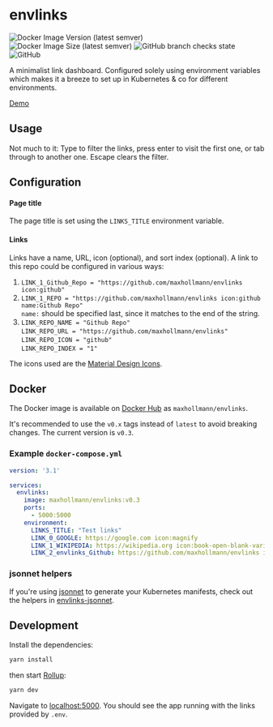 # envlinks

![Docker Image Version (latest semver)](https://img.shields.io/docker/v/maxhollmann/envlinks?sort=semver)
![Docker Image Size (latest semver)](https://img.shields.io/docker/image-size/maxhollmann/envlinks?sort=semver)
![GitHub branch checks state](https://img.shields.io/github/checks-status/maxhollmann/envlinks/master)
![GitHub](https://img.shields.io/github/license/maxhollmann/envlinks)

A minimalist link dashboard. Configured solely using environment variables which makes it a breeze to set up in Kubernetes & co for different environments.

[Demo](https://envlinks-demo.vercel.app/)

## Usage

Not much to it: Type to filter the links, press enter to visit the first one, or tab through to another one. Escape clears the filter.

## Configuration

#### Page title

The page title is set using the `LINKS_TITLE` environment variable.

#### Links

Links have a name, URL, icon (optional), and sort index (optional). A link to this repo could be configured in various ways:

1. `LINK_1_Github_Repo = "https://github.com/maxhollmann/envlinks icon:github"`
1. `LINK_1_REPO = "https://github.com/maxhollmann/envlinks icon:github name:Github Repo"` \
   `name:` should be specified last, since it matches to the end of the string.
1. `LINK_REPO_NAME = "Github Repo"` \
   `LINK_REPO_URL = "https://github.com/maxhollmann/envlinks"` \
   `LINK_REPO_ICON = "github"` \
   `LINK_REPO_INDEX = "1"`

The icons used are the [Material Design Icons](https://pictogrammers.com/library/mdi/).


## Docker

The Docker image is available on [Docker Hub](https://hub.docker.com/r/maxhollmann/envlinks) as `maxhollmann/envlinks`.

It's recommended to use the `v0.x` tags instead of `latest` to avoid breaking changes. The current version is `v0.3`.

### Example `docker-compose.yml`

```yaml
version: '3.1'

services:
  envlinks:
    image: maxhollmann/envlinks:v0.3
    ports:
      - 5000:5000
    environment:
      LINKS_TITLE: "Test links"
      LINK_0_GOOGLE: https://google.com icon:magnify
      LINK_1_WIKIPEDIA: https://wikipedia.org icon:book-open-blank-variant
      LINK_2_envlinks_Github: https://github.com/maxhollmann/envlinks icon:github
```

### jsonnet helpers

If you're using [jsonnet](https://jsonnet.org/) to generate your Kubernetes manifests, check out the helpers in [envlinks-jsonnet](envlinks-jsonnet).


## Development

Install the dependencies:

```bash
yarn install
```

then start [Rollup](https://rollupjs.org):

```bash
yarn dev
```

Navigate to [localhost:5000](http://localhost:5000). You should see the app running with the links provided by `.env`.
